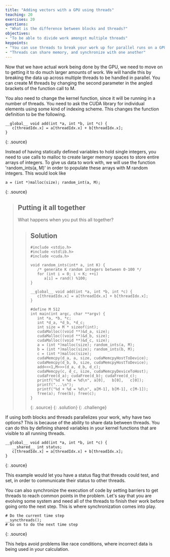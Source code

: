 ```yaml
---
title: "Adding vectors with a GPU using threads"
teaching: 20
exercises: 20
questions:
- "What is the difference between blocks and threads?"
objectives:
- "To be able to divide work amongst multiple threads"
keypoints:
- "You can use threads to break your work up for parallel runs on a GPU"
- "Threads can share memory, and synchronize with one another"
---
```


Now that we have actual work being done by the GPU, we need to move on to getting it to do much larger amounts of work. We will handle this by breaking the data up across multiple threads to be handled in parallel. You can create M threads by changing the second parameter in the angled brackets of the function call to M.

You also need to change the kernel function, since it will be running in a number of threads. You need to ask the CUDA library for individual elements using some kind of indexing scheme. This changes the function definition to be the following.

~~~
__global__ void add(int *a, int *b, int *c) {
   c[threadIdx.x] = a[threadIdx.x] + b[threadIdx.x];
}
~~~
{: .source}

Instead of having statically defined variables to hold single integers, you need to use calls to malloc to create larger memory spaces to store entire arrays of integers. To give us data to work with, we will use the function 'random_ints(a, M)' in order to populate these arrays with M random integers. This would look like

~~~
a = (int *)malloc(size); random_int(a, M);
~~~
{: .source}

> ## Putting it all together
> What happens when you put this all together?
> > ## Solution
> > ~~~
> > #include <stdio.h>
> > #include <stdlib.h>
> > #include <cuda.h>
> >
> > void random_ints(int* a, int K) {
> >    /* generate K random integers between 0-100 */
> >    for (int i = 0; i < K; ++i)
> >       a[i] = rand() %100;
> > }
> > 
> > __global__ void add(int *a, int *b, int *c) {
> >    c[threadIdx.x] = a[threadIdx.x] + b[threadIdx.x];
> > }
> > 
> > #define M 512
> > int main(int argc, char **argv) {
> >    int *a, *b, *c;
> >    int *d_a, *d_b, *d_c;
> >    int size = M * sizeof(int);
> >    cudaMalloc((void **)&d_a, size);
> >    cudaMalloc((void **)&d_b, size);
> >    cudaMalloc((void **)&d_c, size);
> >    a = (int *)malloc(size); random_ints(a, M);
> >    b = (int *)malloc(size); random_ints(b, M);
> >    c = (int *)malloc(size);
> >    cudaMemcpy(d_a, a, size, cudaMemcpyHostToDevice);
> >    cudaMemcpy(d_b, b, size, cudaMemcpyHostToDevice);
> >    add<<<1,M>>>(d_a, d_b, d_c);
> >    cudaMemcpy(c, d_c, size, cudaMemcpyDeviceToHost);
> >    cudaFree(d_a); cudaFree(d_b); cudaFree(d_c);
> >    printf("%d + %d = %d\n", a[0],   b[0],   c[0]);
> >    printf("...\n");
> >    printf("%d + %d = %d\n", a[M-1], b[M-1], c[M-1]);
> >    free(a); free(b); free(c);
> > }
> > ~~~
> > {: .source}
> {: .solution}
{: .challenge}

If using both blocks and threads parallelizes your work, why have two options? This is because of the ability to share data between threads. You can do this by defining shared variables in your kernel functions that are visible to all running threads.

~~~
__global__ void add(int *a, int *b, int *c) {
   __shared__ int status;
   c[threadIdx.x] = a[threadIdx.x] + b[threadIdx.x];
}
~~~
{: .source}

This example would let you have a status flag that threads could test, and set, in order to communicate their status to other threads.

You can also synchronize the execution of code by setting barriers to get threads to reach common points in the problem. Let's say that you are evolving some system and need all of the threads to finish their work before going onto the next step. This is where synchronization comes into play.

~~~
# Do the current time step
__syncthreads();
# Go on to do the next time step
~~~
{: .source}

This helps avoid problems like race conditions, where incorrect data is being used in your calculation.
